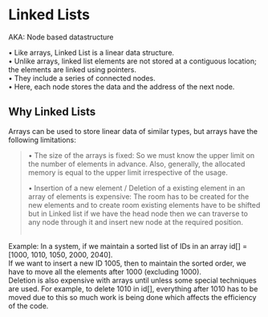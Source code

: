# Linked Lists

AKA: Node based datastructure

• Like arrays, Linked List is a linear data structure.<br>
• Unlike arrays, linked list elements are not stored at a contiguous location; the elements are linked using pointers.<br>
• They include a series of connected nodes.<br>
• Here, each node stores the data and the address of the next node.

## Why Linked Lists

Arrays can be used to store linear data of similar types, but arrays have the
following limitations:

>• The size of the arrays is fixed: So we must know the upper limit on
>the number of elements in advance. Also, generally, the allocated memory is
>equal to the upper limit irrespective of the usage.<br>
>
>• Insertion of a new element / Deletion of a existing element in an array of
>elements is expensive: The room has to be created for the new elements and to
>create room existing elements have to be shifted but in Linked list if we have
>the head node then we can traverse to any node through it and insert new node
>at the required position.<br><br>

Example: 
In a system, if we maintain a sorted list of IDs in an array
id[] = [1000, 1010, 1050, 2000, 2040]. 
<br>
If we want to insert a new ID 1005, then to maintain the sorted order,
we have to move all the elements after 1000 (excluding 1000). 
<br>
Deletion is also expensive with arrays until unless some special techniques are used.
For example, to delete 1010 in id[], everything after 1010 has to be moved due
to this so much work is being done which affects the efficiency of the code.
